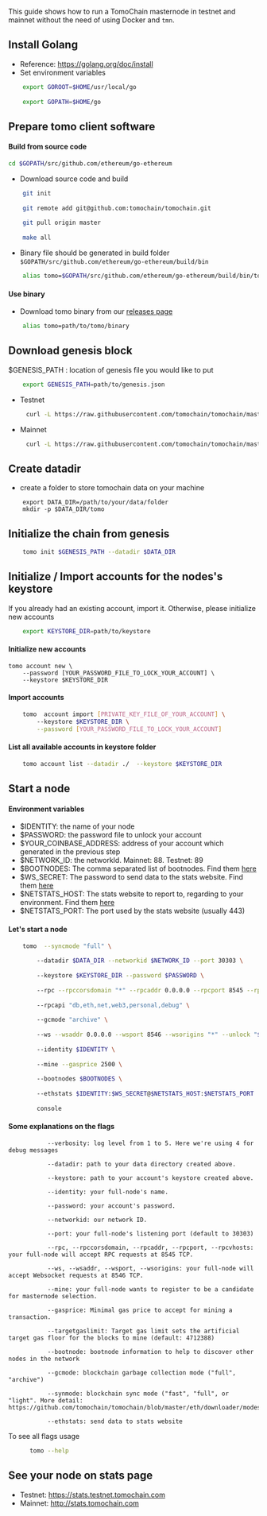 This guide shows how to run a TomoChain masternode in testnet and 
mainnet without the need of using Docker and `tmn`.


## Install Golang
  - Reference: https://golang.org/doc/install
  - Set environment variables
  
```bash
    export GOROOT=$HOME/usr/local/go
    
    export GOPATH=$HOME/go
```
    
## Prepare tomo client software
#### Build from source code
   ```bash
   cd $GOPATH/src/github.com/ethereum/go-ethereum
   ```
   - Download source code and build

```bash
    git init
    
    git remote add git@github.com:tomochain/tomochain.git
    
    git pull origin master
    
    make all
```
   - Binary file should be generated in build folder `$GOPATH/src/github.com/ethereum/go-ethereum/build/bin`

```bash
    alias tomo=$GOPATH/src/github.com/ethereum/go-ethereum/build/bin/tomo
```

#### Use binary
   - Download tomo binary from our [releases page](https://github.com/tomochain/tomochain/releases)

```bash
    alias tomo=path/to/tomo/binary
```

## Download genesis block
$GENESIS_PATH : location of genesis file you would like to put
```bash
    export GENESIS_PATH=path/to/genesis.json
```
   - Testnet
   ```bash
        curl -L https://raw.githubusercontent.com/tomochain/tomochain/master/genesis/testnet.json -o $GENESIS_PATH
   ```

   - Mainnet
   ```bash
        curl -L https://raw.githubusercontent.com/tomochain/tomochain/master/genesis/mainnet.json -o $GENESIS_PATH
   ```

## Create datadir
   - create a folder to store tomochain data on your machine

```
    export DATA_DIR=/path/to/your/data/folder
    mkdir -p $DATA_DIR/tomo
```
## Initialize the chain from genesis

```bash
    tomo init $GENESIS_PATH --datadir $DATA_DIR
```

## Initialize / Import accounts for the nodes's keystore
If you already had an existing account, import it. Otherwise, please initialize new accounts 

```bash
    export KEYSTORE_DIR=path/to/keystore
```

#### Initialize new accounts
```
tomo account new \
    --password [YOUR_PASSWORD_FILE_TO_LOCK_YOUR_ACCOUNT] \
    --keystore $KEYSTORE_DIR
```
    
#### Import accounts

```bash
    tomo  account import [PRIVATE_KEY_FILE_OF_YOUR_ACCOUNT] \    
        --keystore $KEYSTORE_DIR \
        --password [YOUR_PASSWORD_FILE_TO_LOCK_YOUR_ACCOUNT]
```

#### List all available accounts in keystore folder

```bash
    tomo account list --datadir ./  --keystore $KEYSTORE_DIR
```

## Start a node
#### Environment variables
   - $IDENTITY: the name of your node
   - $PASSWORD: the password file to unlock your account
   - $YOUR_COINBASE_ADDRESS: address of your account which generated in the previous step
   - $NETWORK_ID: the networkId. Mainnet: 88. Testnet: 89
   - $BOOTNODES: The comma separated list of bootnodes. Find them [here](https://docs.tomochain.com/general/networks/)
   - $WS_SECRET: The password to send data to the stats website. Find them [here](https://docs.tomochain.com/general/networks/)
   - $NETSTATS_HOST: The stats website to report to, regarding to your environment. Find them [here](https://docs.tomochain.com/general/networks/)
   - $NETSTATS_PORT: The port used by the stats website (usually 443)
    
#### Let's start a node
```bash
    tomo  --syncmode "full" \
        
        --datadir $DATA_DIR --networkid $NETWORK_ID --port 30303 \
        
        --keystore $KEYSTORE_DIR --password $PASSWORD \
        
        --rpc --rpccorsdomain "*" --rpcaddr 0.0.0.0 --rpcport 8545 --rpcvhosts "*" \
        
        --rpcapi "db,eth,net,web3,personal,debug" \
        
        --gcmode "archive" \
        
        --ws --wsaddr 0.0.0.0 --wsport 8546 --wsorigins "*" --unlock "$YOUR_COINBASE_ADDRESS" \
        
        --identity $IDENTITY \
        
        --mine --gasprice 2500 \
        
        --bootnodes $BOOTNODES \
        
        --ethstats $IDENTITY:$WS_SECRET@$NETSTATS_HOST:$NETSTATS_PORT
        
        console
```


#### Some explanations on the flags
   
```
           --verbosity: log level from 1 to 5. Here we're using 4 for debug messages
           
           --datadir: path to your data directory created above.
           
           --keystore: path to your account's keystore created above.
           
           --identity: your full-node's name.
           
           --password: your account's password.
           
           --networkid: our network ID.
           
           --port: your full-node's listening port (default to 30303)
           
           --rpc, --rpccorsdomain, --rpcaddr, --rpcport, --rpcvhosts: your full-node will accept RPC requests at 8545 TCP.
           
           --ws, --wsaddr, --wsport, --wsorigins: your full-node will accept Websocket requests at 8546 TCP.
           
           --mine: your full-node wants to register to be a candidate for masternode selection.
           
           --gasprice: Minimal gas price to accept for mining a transaction.
           
           --targetgaslimit: Target gas limit sets the artificial target gas floor for the blocks to mine (default: 4712388)
           
           --bootnode: bootnode information to help to discover other nodes in the network
           
           --gcmode: blockchain garbage collection mode ("full", "archive")
           
           --synmode: blockchain sync mode ("fast", "full", or "light". More detail: https://github.com/tomochain/tomochain/blob/master/eth/downloader/modes.go#L24)
           
           --ethstats: send data to stats website
```
   To see all flags usage
   
```bash
      tomo --help
```

## See your node on stats page
   - Testnet: https://stats.testnet.tomochain.com
   - Mainnet: http://stats.tomochain.com

